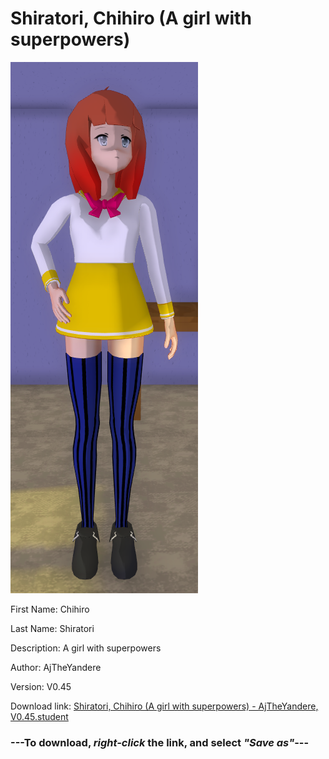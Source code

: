 # Shiratori, Chihiro (A girl with superpowers)

<img src = "https://raw.githubusercontent.com/Arbiter1223/Daigaku-Gurashi-Custom-Students/master/Students/Files/Shiratori%2C%20Chihiro%20(A%20girl%20with%20superpowers).png">

First Name: Chihiro

Last Name: Shiratori

Description: A girl with superpowers

Author: AjTheYandere

Version: V0.45

Download link: <a href="https://raw.githubusercontent.com/Arbiter1223/Daigaku-Gurashi-Custom-Students/master/Students/Files/Shiratori%2C%20Chihiro%20(A%20girl%20with%20superpowers)%20-%20AjTheYandere%2C%20V0.45.student">Shiratori, Chihiro (A girl with superpowers) - AjTheYandere, V0.45.student</a>

### ---**To download, _right-click_ the link, and select _"Save as"_**---
